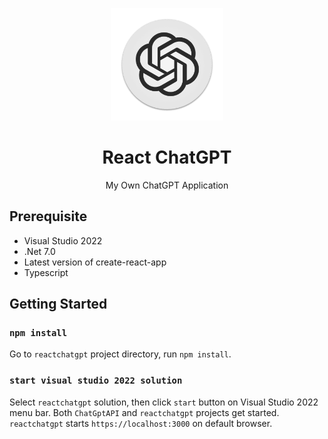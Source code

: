 <p align="center">
  <img width="180" src="chatgpt-logo.png" alt="ChatGPT">
  <h1 align="center">React ChatGPT</h1>
  <p align="center">My Own ChatGPT Application </p>
</p>

## Prerequisite
- Visual Studio 2022
- .Net 7.0
- Latest version of create-react-app
- Typescript 

## Getting Started 
### `npm install`

Go to `reactchatgpt` project directory, run `npm install`.

### `start visual studio 2022 solution`

Select `reactchatgpt` solution, then click `start` button on Visual Studio 2022 menu bar.
Both `ChatGptAPI` and `reactchatgpt` projects get started. 
`reactchatgpt` starts `https://localhost:3000` on default browser.


